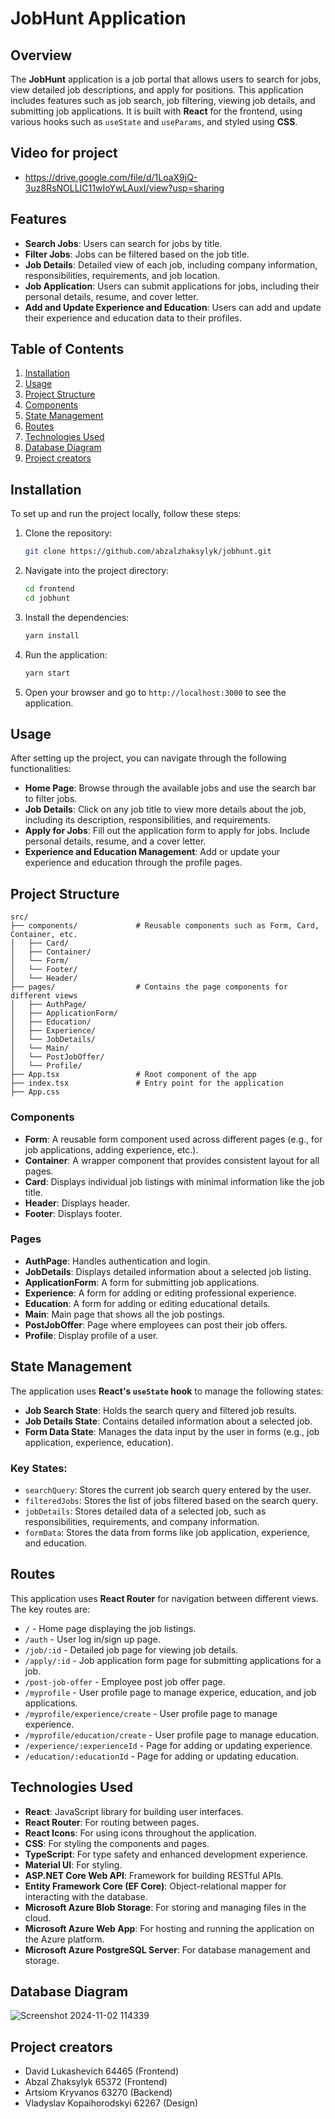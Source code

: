 
# JobHunt Application

## Overview

The **JobHunt** application is a job portal that allows users to search for jobs, view detailed job descriptions, and apply for positions. This application includes features such as job search, job filtering, viewing job details, and submitting job applications. It is built with **React** for the frontend, using various hooks such as `useState` and `useParams`, and styled using **CSS**.

## Video for project
- https://drive.google.com/file/d/1LoaX9jQ-3uz8RsNOLLIC11wIoYwLAuxI/view?usp=sharing

## Features

- **Search Jobs**: Users can search for jobs by title.
- **Filter Jobs**: Jobs can be filtered based on the job title.
- **Job Details**: Detailed view of each job, including company information, responsibilities, requirements, and job location.
- **Job Application**: Users can submit applications for jobs, including their personal details, resume, and cover letter.
- **Add and Update Experience and Education**: Users can add and update their experience and education data to their profiles.

## Table of Contents

1. [Installation](#installation)
2. [Usage](#usage)
3. [Project Structure](#project-structure)
4. [Components](#components)
5. [State Management](#state-management)
6. [Routes](#routes)
7. [Technologies Used](#technologies-used)
8. [Database Diagram](#database-diagram)
9. [Project creators](#project-creators)

## Installation

To set up and run the project locally, follow these steps:

1. Clone the repository:
   ```bash
   git clone https://github.com/abzalzhaksylyk/jobhunt.git
   ```

2. Navigate into the project directory:
   ```bash
   cd frontend
   cd jobhunt
   ```

3. Install the dependencies:
   ```bash
   yarn install
   ```

4. Run the application:
   ```bash
   yarn start
   ```

5. Open your browser and go to `http://localhost:3000` to see the application.

## Usage

After setting up the project, you can navigate through the following functionalities:

- **Home Page**: Browse through the available jobs and use the search bar to filter jobs.
- **Job Details**: Click on any job title to view more details about the job, including its description, responsibilities, and requirements.
- **Apply for Jobs**: Fill out the application form to apply for jobs. Include personal details, resume, and a cover letter.
- **Experience and Education Management**: Add or update your experience and education through the profile pages.

## Project Structure

```plaintext
src/
├── components/             # Reusable components such as Form, Card, Container, etc.
│   ├── Card/
│   ├── Container/
│   └── Form/
│   └── Footer/
│   └── Header/
├── pages/                  # Contains the page components for different views
│   ├── AuthPage/
│   ├── ApplicationForm/
│   ├── Education/
│   ├── Experience/
│   └── JobDetails/
│   └── Main/
│   └── PostJobOffer/
│   └── Profile/
├── App.tsx                 # Root component of the app
├── index.tsx               # Entry point for the application
├── App.css
```

### Components

- **Form**: A reusable form component used across different pages (e.g., for job applications, adding experience, etc.).
- **Container**: A wrapper component that provides consistent layout for all pages.
- **Card**: Displays individual job listings with minimal information like the job title.
- **Header**: Displays header.
- **Footer**: Displays footer.

### Pages

- **AuthPage**: Handles authentication and login.
- **JobDetails**: Displays detailed information about a selected job listing.
- **ApplicationForm**: A form for submitting job applications.
- **Experience**: A form for adding or editing professional experience.
- **Education**: A form for adding or editing educational details.
- **Main**: Main page that shows all the job postings. 
- **PostJobOffer**: Page where employees can post their job offers.
- **Profile**: Display profile of a user.

## State Management

The application uses **React's `useState` hook** to manage the following states:

- **Job Search State**: Holds the search query and filtered job results.
- **Job Details State**: Contains detailed information about a selected job.
- **Form Data State**: Manages the data input by the user in forms (e.g., job application, experience, education).

### Key States:

- `searchQuery`: Stores the current job search query entered by the user.
- `filteredJobs`: Stores the list of jobs filtered based on the search query.
- `jobDetails`: Stores detailed data of a selected job, such as responsibilities, requirements, and company information.
- `formData`: Stores the data from forms like job application, experience, and education.

## Routes

This application uses **React Router** for navigation between different views. The key routes are:

- `/` - Home page displaying the job listings.
- `/auth` - User log in/sign up page.
- `/job/:id` - Detailed job page for viewing job details.
- `/apply/:id` - Job application form page for submitting applications for a job.
- `/post-job-offer` - Employee post job offer page.
- `/myprofile` - User profile page to manage experice, education, and job applications.
- `/myprofile/experience/create` - User profile page to manage experience.
- `/myprofile/education/create` - User profile page to manage education.
- `/experience/:experienceId` - Page for adding or updating experience.
- `/education/:educationId` - Page for adding or updating education.

## Technologies Used

- **React**: JavaScript library for building user interfaces.
- **React Router**: For routing between pages.
- **React Icons**: For using icons throughout the application.
- **CSS**: For styling the components and pages.
- **TypeScript**: For type safety and enhanced development experience.
- **Material UI**: For styling.
- **ASP.NET Core Web API**: Framework for building RESTful APIs.
- **Entity Framework Core (EF Core)**: Object-relational mapper for interacting with the database.
- **Microsoft Azure Blob Storage**: For storing and managing files in the cloud.
- **Microsoft Azure Web App**: For hosting and running the application on the Azure platform.
- **Microsoft Azure PostgreSQL Server**: For database management and storage.

 ## Database Diagram
![Screenshot 2024-11-02 114339](https://github.com/user-attachments/assets/41ba842d-a858-4b7d-8df7-f30ed5f07646)

## Project creators
- David Lukashevich 64465 (Frontend)
- Abzal Zhaksylyk 65372 (Frontend)
- Artsiom Kryvanos 63270 (Backend)
- Vladyslav Kopaihorodskyi 62267 (Design)

